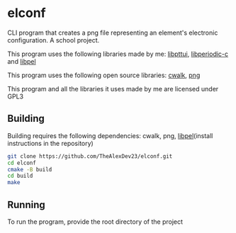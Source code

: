 # elconf
CLI program that creates a png file representing an element's electronic configuration. A school project.

This program uses the following libraries made by me: [libpttui](https://github.com/TheAlexDev23/libpttui), [libperiodic-c](https://github.com/TheAlexDev23/libperiodic-c) and [libpel](https://github.com/TheAlexDev23/libpel)

This program uses the following open source libraries: [cwalk](https://github.com/likle/cwalk), [png](http://www.libpng.org/pub/png/libpng.html)

This program and all the libraries it uses made by me are licensed under GPL3

## Building
Building requires the following dependencies: cwalk, png, [libpel](https://github.com/thealexdev23/libpel)(install instructions in the repository)
```bash
git clone https://github.com/TheAlexDev23/elconf.git
cd elconf
cmake -B build
cd build
make
```

## Running
To run the program, provide the root directory of the project 
 